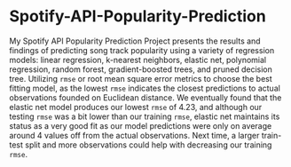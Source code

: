 # Spotify-API-Popularity-Prediction
My Spotify API Popularity Prediction Project presents the results and findings 
of predicting song track popularity using a variety of regression models: linear
regression, k-nearest neighbors, elastic net, polynomial regression, random
forest, gradient-boosted trees, and pruned decision tree. Utilizing `rmse` or
root mean square error metrics to choose the best fitting model, as the lowest 
`rmse` indicates the closest predictions to actual observations founded on 
Euclidean distance. We eventually found that the elastic net model produces our 
lowest `rmse` of 4.23, and although our testing `rmse` was a bit lower than our 
training `rmse`, elastic net maintains its status as a very good fit as our model 
predictions were only on average around 4 values off from the actual observations.
Next time, a larger train-test split and more observations could help with 
decreasing our training `rmse`. 
